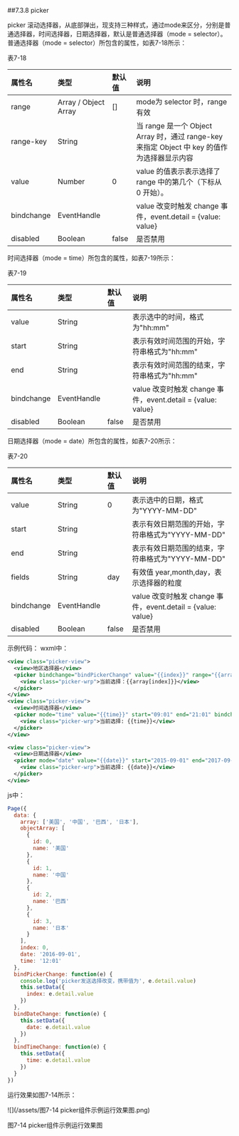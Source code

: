##7.3.8 picker

picker 滚动选择器，从底部弹出，现支持三种样式，通过mode来区分，分别是普通选择器，时间选择器，日期选择器，默认是普通选择器（mode = selector）。  
普通选择器（mode = selector）所包含的属性，如表7-18所示：

表7-18

| 属性名 | 类型 | 默认值 | 说明 |
| :--- | :--- | :--- | :--- |
| range | Array / Object Array | \[\] | mode为 selector 时，range 有效 |
| range-key | String |  | 当 range 是一个 Object Array 时，通过 range-key 来指定 Object 中 key 的值作为选择器显示内容 |
| value | Number | 0 | value 的值表示表示选择了 range 中的第几个（下标从 0 开始）。 |
| bindchange | EventHandle |  | value 改变时触发 change 事件，event.detail = {value: value} |
| disabled | Boolean | false | 是否禁用 |

时间选择器（mode = time）所包含的属性，如表7-19所示：

表7-19

| 属性名 | 类型 | 默认值 | 说明 |
| :--- | :--- | :--- | :--- |
| value | String |  | 表示选中的时间，格式为"hh:mm" |
| start | String |  | 表示有效时间范围的开始，字符串格式为"hh:mm" |
| end | String |  | 表示有效时间范围的结束，字符串格式为"hh:mm" |
| bindchange | EventHandle |  | value 改变时触发 change 事件，event.detail = {value: value} |
| disabled | Boolean | false | 是否禁用 |

日期选择器（mode = date）所包含的属性，如表7-20所示：

表7-20

| 属性名 | 类型 | 默认值 | 说明 |
| :--- | :--- | :--- | :--- |
| value | String | 0 | 表示选中的日期，格式为"YYYY-MM-DD" |
| start | String |  | 表示有效日期范围的开始，字符串格式为"YYYY-MM-DD" |
| end | String |  | 表示有效日期范围的结束，字符串格式为"YYYY-MM-DD" |
| fields | String | day | 有效值 year,month,day，表示选择器的粒度 |
| bindchange | EventHandle |  | value 改变时触发 change 事件，event.detail = {value: value} |
| disabled | Boolean | false | 是否禁用 |


示例代码：
wxml中：
```xml
<view class="picker-view">
  <view>地区选择器</view>
  <picker bindchange="bindPickerChange" value="{{index}}" range="{{array}}">
    <view class="picker-wrp">当前选择：{{array[index]}}</view>
  </picker>
</view>
<view class="picker-view">
  <view>时间选择器</view>
  <picker mode="time" value="{{time}}" start="09:01" end="21:01" bindchange="bindTimeChange">
    <view class="picker-wrp">当前选择: {{time}}</view>
  </picker>
</view>

<view class="picker-view">
  <view>日期选择器</view>
  <picker mode="date" value="{{date}}" start="2015-09-01" end="2017-09-01" bindchange="bindDateChange">
    <view class="picker-wrp">当前选择: {{date}}</view>
  </picker>
</view>
```
js中：
```js
Page({
  data: {
    array: ['美国', '中国', '巴西', '日本'],
    objectArray: [
      {
        id: 0,
        name: '美国'
      },
      {
        id: 1,
        name: '中国'
      },
      {
        id: 2,
        name: '巴西'
      },
      {
        id: 3,
        name: '日本'
      }
    ],
    index: 0,
    date: '2016-09-01',
    time: '12:01'
  },
  bindPickerChange: function(e) {
    console.log('picker发送选择改变，携带值为', e.detail.value)
    this.setData({
      index: e.detail.value
    })
  },
  bindDateChange: function(e) {
    this.setData({
      date: e.detail.value
    })
  },
  bindTimeChange: function(e) {
    this.setData({
      time: e.detail.value
    })
  }
})
```

运行效果如图7-14所示：

![](/assets/图7-14 picker组件示例运行效果图.png)

图7-14 picker组件示例运行效果图




